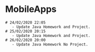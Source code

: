 # MobileApps
    # 24/02/2020 22:05
       - Update Java Homework and Project.
    # 25/02/2020 20:15
       - Update Java Homework and Project.
    # 26/02/2020 20:00
       - Update Java Homework No Project.
    









